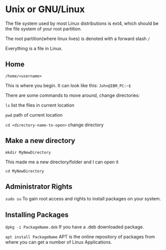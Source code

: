# Unix or GNU/Linux

The file system used by most Linux distributions is ext4, which should be the file system of your root partition.

The root partition(where linux lives) is denoted with a forward slash ```/```

Everything is a file in Linux.

## Home

```/home/<username>```

This is where you begin. It can look like this:
```John@IBM_PC:~$```

There are some commands to move around, change directories:

```ls```                         list the files in current location

```pwd```                         path of current location

```cd <directory-name-to-open>``` change directory


## Make a new directory

```mkdir MyNewDirectory```

This made me a new directory/folder and I can open it

```cd MyNewDirectory```

## Administrator Rights

```sudo su``` To gain root access and rights to install packages on your system.

## Installing Packages

```dpkg -i PackageName.deb``` If you have a .deb downloaded package.

```apt install PackageName``` APT is the online repository of packages from where you can get a number of Linux Applications.
